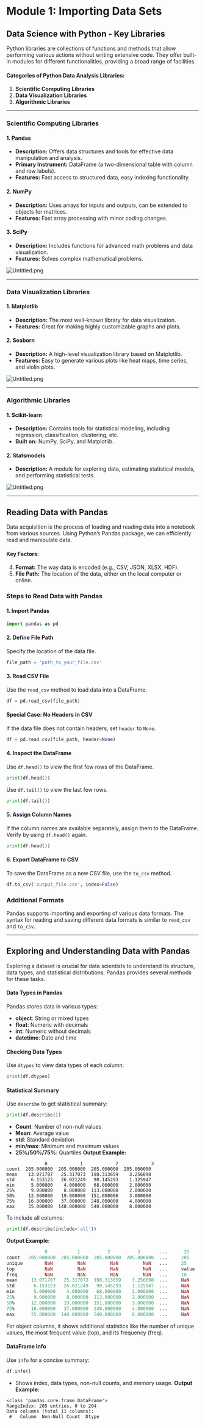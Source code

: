 

# Module 1: Importing Data Sets
## Data Science with Python - Key Libraries
Python libraries are collections of functions and methods that allow performing various actions without writing extensive code. They offer built-in modules for different functionalities, providing a broad range of facilities.
#### Categories of Python Data Analysis Libraries:
1. **Scientific Computing Libraries**
2. **Data Visualization Libraries**
3. **Algorithmic Libraries**

___
### Scientific Computing Libraries
#### 1. **Pandas**
- **Description:** Offers data structures and tools for effective data manipulation and analysis.
- **Primary Instrument:** DataFrame (a two-dimensional table with column and row labels).
- **Features:** Fast access to structured data, easy indexing functionality.
#### 2. **NumPy**
- **Description:** Uses arrays for inputs and outputs, can be extended to objects for matrices.
- **Features:** Fast array processing with minor coding changes.
#### 3. **SciPy**
- **Description:** Includes functions for advanced math problems and data visualization.
- **Features:** Solves complex mathematical problems.

![Untitled.png](https://prod-files-secure.s3.us-west-2.amazonaws.com/03e82b26-cccb-4906-bb56-adabcbdc0655/997ac361-58a8-4f04-bb0f-79fea4baa761/Untitled.png?X-Amz-Algorithm=AWS4-HMAC-SHA256&X-Amz-Content-Sha256=UNSIGNED-PAYLOAD&X-Amz-Credential=ASIAZI2LB4662RQTQCCP%2F20250205%2Fus-west-2%2Fs3%2Faws4_request&X-Amz-Date=20250205T182018Z&X-Amz-Expires=3600&X-Amz-Security-Token=IQoJb3JpZ2luX2VjEDIaCXVzLXdlc3QtMiJGMEQCIHX5aQy8bHqFEDq7Lj7B4Rsx9P%2FxUbUwuJ5ka%2Fyzh3upAiAjBKrVxMWpuu1KvOw1fdER4isZQgzEtVFuxRIiVC7zKyr%2FAwhKEAAaDDYzNzQyMzE4MzgwNSIMerDV5uJ40JN6BAVEKtwD3VTvukd8ceB3eMxpoEGRKbtgfG7ZPpQYhO0FzfYfZIG5mMih%2BbnEU7K1C6O1AZ30TZXJwqJTtI1gNxW3DUh0HjVAvgu7kXlTA9ZMDqjJ%2BLNeXm04%2B%2BcrUq%2BuPRqem8nGohMLZCIS6%2BAqsdXD1z9QzS0qiPmEdiqvOthZHZfWXg%2BdqYLhDuCycVRDXUoAFiHttQ2thGXMr9hMzPDOXZzKs1PZvDzKaH%2BaM6AEo6BWc%2Bqjh%2F4kgIbgsqmNlUqgp58fYklj55cFbnEkMYuyjebOqx09RnWBFQoTUnx3wj6Qinu9XkpCZZ%2B7Cms5gl41oOTQX%2BE1ayulfHpTdaT6wrSAjNoX8OAeWAJzBaCQu1UwQ3L26PEue6u5fJzi%2Fvm7huKAceMxLtvmLuuPuaO5wlXL9L%2BdUitvrndxfnXwHSVQWuzZW3okMXTajvg9CulKe0F2XSK9n4%2BcCrr47XOcrct1KlyOEdwJ%2FPFkLEWwtxIr%2BmxEBzVqo3V1gN6FcLBa2B1HtPEAc604wNZr89D%2Bd5JOGk8I7lsnPGhKJITluC98Gmvn5fpblewWjrzq7%2FGiDPO11X5LtDHNNz%2Be18dlt1KKJICrXVsNTynIl3K7T8mC%2FFKBezycQ%2FkyDKIefcYwrryOvQY6pgGX4hCEFk6BL%2F%2BOWFhS8AQ1Ag39JVTGOj868dC3e%2B%2FvB8XIAqFnoEhonDHtbwZbEEtzTCOhK4WfhILyEaoKgRjJ70igEmF3hkXEtQ3AWlB2y0rVhc4hJ7zn%2B8iTlbp%2BXP6Kb7KGPQoPh%2BV4qtkm13oif90bZxkGPJDnL3ML5ltFXs3TWWOFaRKYZ1n6DXeZSS3At2Jn8mhL7YQpOnQY6pcMRAzi605u&X-Amz-Signature=d238a93753e257540768ee7130ee8e69c123dd89d4dce61930db9f250adeb810&X-Amz-SignedHeaders=host&x-id=GetObject)
___
### Data Visualization Libraries
#### 1. **Matplotlib**
- **Description:** The most well-known library for data visualization.
- **Features:** Great for making highly customizable graphs and plots.
#### 2. **Seaborn**
- **Description:** A high-level visualization library based on Matplotlib.
- **Features:** Easy to generate various plots like heat maps, time series, and violin plots.

![Untitled.png](https://prod-files-secure.s3.us-west-2.amazonaws.com/03e82b26-cccb-4906-bb56-adabcbdc0655/733d1e42-5a53-4fd8-90c1-3d85254369a6/Untitled.png?X-Amz-Algorithm=AWS4-HMAC-SHA256&X-Amz-Content-Sha256=UNSIGNED-PAYLOAD&X-Amz-Credential=ASIAZI2LB4666OOXU3I4%2F20250205%2Fus-west-2%2Fs3%2Faws4_request&X-Amz-Date=20250205T182015Z&X-Amz-Expires=3600&X-Amz-Security-Token=IQoJb3JpZ2luX2VjEDIaCXVzLXdlc3QtMiJGMEQCIFS%2FDpvQ6Cx0B5ay43ofddmikVi7Iu4K2KG3rudu49jNAiAfp0YoH6HK5kigEYpq4nbNSmy4KxQrbB0cTkFJ69zInCr%2FAwhKEAAaDDYzNzQyMzE4MzgwNSIMY%2B6AGmtyI8ud6UdVKtwDk5j0uJcIVG9NDii2UaBnn%2Fu0xmXC%2Bi%2BTdkLdZyQcTGw4jaMfXA7XmRsO45WcHFT%2BazRbnWYCgIzVbmjDYhPM5EXHgSBztkqTEQKmFoUHVpJHameMWeG7RCxovmpQp98hrPSVUeCEEbzfQ9FK2xEv2qIj4qUqJWAfSwiKLRI7uYB1hyDpLZA4%2BFeUPjDLV54EQ4ex%2B7VQJ%2B%2F2nWNe3tJB1nQlpZNakUVLHrRbUlqfPPXi7Rs7Xk57%2B%2FVzTgSGlvLE1bb%2FijcxFkQhrHqvZ36tKpUMSkxktoQjGiM3mWtie6xfMMybk5ywFJ5F51KZq3LcjaiI6bEPYetOX7YriJVDuOU6%2FSsTPoJ%2BOqHdOFZNZcCKTMS4JilwQ9lNMzuhCMVCz7Wxk5AtRwncG4bg4w8atudyx9jHZWQIAQE%2BTKCH0%2FV7syI2Z7XEnPX8yij1EI1h81wwDdZjQvKaK0Ebm5Ah6Q8mAzilK5v9Orihg8aHuHA3E6zrpZwo%2FoAkVksz9%2BG%2F8ngcSXYWYP15%2BXVzhM7XbrmyAf8qPQVucA1sWE1%2BXV%2FzShS9TIblhZ%2FLuR0Q72TLqpg3cMv3m3H7YII%2F%2Ffj9A7ybm6nQB9ZPEUFkaW%2F2JnhMC8aISd7nO7AwmC0wibyOvQY6pgHWKFG2ri7mqB7%2FA1fuO8SCxjGz6EIQg7xASv%2Fs0EgNKR15gD5nwVo5M4m1iP8Lwwb6jvDJb3kycN18bUkgxE2gFn37AO5ZTlSrAbrMa3nboTmhOMBKs4oxDniHXIWXjbme%2FFZReq13dNdyFGEM5imSD7bis8rc5N9quK1ejNVeg5m0M0X4onAZZPJs%2BzrTMU9dievpEiLhtjwbU1gPdz%2FVegl17M8%2F&X-Amz-Signature=7ed1152d1e09e8d160e8be8f63b0f7974705858f633905ab2effed049cf14a43&X-Amz-SignedHeaders=host&x-id=GetObject)
___
### Algorithmic Libraries
#### 1. **Scikit-learn**
- **Description:** Contains tools for statistical modeling, including regression, classification, clustering, etc.
- **Built on:** NumPy, SciPy, and Matplotlib.
#### 2. **Statsmodels**
- **Description:** A module for exploring data, estimating statistical models, and performing statistical tests.

![Untitled.png](https://prod-files-secure.s3.us-west-2.amazonaws.com/03e82b26-cccb-4906-bb56-adabcbdc0655/c62885f5-417d-4179-834f-d68f8f2bdf39/Untitled.png?X-Amz-Algorithm=AWS4-HMAC-SHA256&X-Amz-Content-Sha256=UNSIGNED-PAYLOAD&X-Amz-Credential=ASIAZI2LB4666OOXU3I4%2F20250205%2Fus-west-2%2Fs3%2Faws4_request&X-Amz-Date=20250205T182015Z&X-Amz-Expires=3600&X-Amz-Security-Token=IQoJb3JpZ2luX2VjEDIaCXVzLXdlc3QtMiJGMEQCIFS%2FDpvQ6Cx0B5ay43ofddmikVi7Iu4K2KG3rudu49jNAiAfp0YoH6HK5kigEYpq4nbNSmy4KxQrbB0cTkFJ69zInCr%2FAwhKEAAaDDYzNzQyMzE4MzgwNSIMY%2B6AGmtyI8ud6UdVKtwDk5j0uJcIVG9NDii2UaBnn%2Fu0xmXC%2Bi%2BTdkLdZyQcTGw4jaMfXA7XmRsO45WcHFT%2BazRbnWYCgIzVbmjDYhPM5EXHgSBztkqTEQKmFoUHVpJHameMWeG7RCxovmpQp98hrPSVUeCEEbzfQ9FK2xEv2qIj4qUqJWAfSwiKLRI7uYB1hyDpLZA4%2BFeUPjDLV54EQ4ex%2B7VQJ%2B%2F2nWNe3tJB1nQlpZNakUVLHrRbUlqfPPXi7Rs7Xk57%2B%2FVzTgSGlvLE1bb%2FijcxFkQhrHqvZ36tKpUMSkxktoQjGiM3mWtie6xfMMybk5ywFJ5F51KZq3LcjaiI6bEPYetOX7YriJVDuOU6%2FSsTPoJ%2BOqHdOFZNZcCKTMS4JilwQ9lNMzuhCMVCz7Wxk5AtRwncG4bg4w8atudyx9jHZWQIAQE%2BTKCH0%2FV7syI2Z7XEnPX8yij1EI1h81wwDdZjQvKaK0Ebm5Ah6Q8mAzilK5v9Orihg8aHuHA3E6zrpZwo%2FoAkVksz9%2BG%2F8ngcSXYWYP15%2BXVzhM7XbrmyAf8qPQVucA1sWE1%2BXV%2FzShS9TIblhZ%2FLuR0Q72TLqpg3cMv3m3H7YII%2F%2Ffj9A7ybm6nQB9ZPEUFkaW%2F2JnhMC8aISd7nO7AwmC0wibyOvQY6pgHWKFG2ri7mqB7%2FA1fuO8SCxjGz6EIQg7xASv%2Fs0EgNKR15gD5nwVo5M4m1iP8Lwwb6jvDJb3kycN18bUkgxE2gFn37AO5ZTlSrAbrMa3nboTmhOMBKs4oxDniHXIWXjbme%2FFZReq13dNdyFGEM5imSD7bis8rc5N9quK1ejNVeg5m0M0X4onAZZPJs%2BzrTMU9dievpEiLhtjwbU1gPdz%2FVegl17M8%2F&X-Amz-Signature=e85d9a3d10583f275938563dfd77f667dc0ac66d67e1fbfcb323bdadae0ee56e&X-Amz-SignedHeaders=host&x-id=GetObject)
___
## Reading Data with Pandas
Data acquisition is the process of loading and reading data into a notebook from various sources. Using Python’s Pandas package, we can efficiently read and manipulate data.
#### Key Factors:
4. **Format:** The way data is encoded (e.g., CSV, JSON, XLSX, HDF).
5. **File Path:** The location of the data, either on the local computer or online.
### Steps to Read Data with Pandas
#### 1. **Import Pandas**
```python
import pandas as pd
```
#### 2. **Define File Path**
Specify the location of the data file.
```python
file_path = 'path_to_your_file.csv'
```
#### 3. **Read CSV File**
Use the `read_csv` method to load data into a DataFrame.
```python
df = pd.read_csv(file_path)
```
#### Special Case: No Headers in CSV
If the data file does not contain headers, set `header` to `None`.
```python
df = pd.read_csv(file_path, header=None)
```
#### 4. **Inspect the DataFrame**
Use `df.head()` to view the first few rows of the DataFrame.
```python
print(df.head())
```
Use `df.tail()` to view the last few rows.
```python
print(df.tail())
```
#### 5. **Assign Column Names**
If the column names are available separately, assign them to the DataFrame.
Verify by using `df.head()` again.
```python
print(df.head())
```
#### 6. **Export DataFrame to CSV**
To save the DataFrame as a new CSV file, use the `to_csv` method.
```python
df.to_csv('output_file.csv', index=False)
```
### Additional Formats
Pandas supports importing and exporting of various data formats. The syntax for reading and saving different data formats is similar to `read_csv` and `to_csv`.
___
## Exploring and Understanding Data with Pandas
Exploring a dataset is crucial for data scientists to understand its structure, data types, and statistical distributions. Pandas provides several methods for these tasks.
#### Data Types in Pandas
Pandas stores data in various types:
- **object**: String or mixed types
- **float**: Numeric with decimals
- **int**: Numeric without decimals
- **datetime**: Date and time
#### Checking Data Types
Use `dtypes` to view data types of each column:
```python
print(df.dtypes)
```
#### Statistical Summary
Use `describe` to get statistical summary:
```python
print(df.describe())
```
- **Count**: Number of non-null values
- **Mean**: Average value
- **std**: Standard deviation
- **min/max**: Minimum and maximum values
- **25%/50%/75%**: Quartiles
**Output Example:**
```plain text
              0            1            2            3
count  205.000000  205.000000  205.000000  205.000000
mean    13.071707   25.317073  198.313659    3.256098
std      6.153123   26.021249   90.145293    1.125947
min      5.000000    4.000000   68.000000    2.000000
25%      9.000000    8.000000  113.000000    2.000000
50%     12.000000   19.000000  151.000000    3.000000
75%     16.000000   37.000000  248.000000    4.000000
max     35.000000  148.000000  540.000000    8.000000
```
To include all columns:
```python
print(df.describe(include='all'))
```
**Output Example:**
```r
              0           1          2          3       ...      25       26       27
count   205.000000  205.000000  205.000000  205.000000  ...     205      205      205
unique        NaN         NaN         NaN         NaN   ...     25       25       25
top           NaN         NaN         NaN         NaN   ...     value    value    value
freq          NaN         NaN         NaN         NaN   ...     10       10       10
mean     13.071707   25.317073  198.313659    3.256098  ...     NaN      NaN      NaN
std       6.153123   26.021249   90.145293    1.125947  ...     NaN      NaN      NaN
min       5.000000    4.000000   68.000000    2.000000  ...     NaN      NaN      NaN
25%       9.000000    8.000000  113.000000    2.000000  ...     NaN      NaN      NaN
50%      12.000000   19.000000  151.000000    3.000000  ...     NaN      NaN      NaN
75%      16.000000   37.000000  248.000000    4.000000  ...     NaN      NaN      NaN
max      35.000000  148.000000  540.000000    8.000000  ...     NaN      NaN      NaN
```
For object columns, it shows additional statistics like the number of unique values, the most frequent value (top), and its frequency (freq).
#### DataFrame Info
Use `info` for a concise summary:
```python
df.info()
```
- Shows index, data types, non-null counts, and memory usage.
**Output Example:**
```less
<class 'pandas.core.frame.DataFrame'>
RangeIndex: 205 entries, 0 to 204
Data columns (total 11 columns):
 #   Column  Non-Null Count  Dtype
